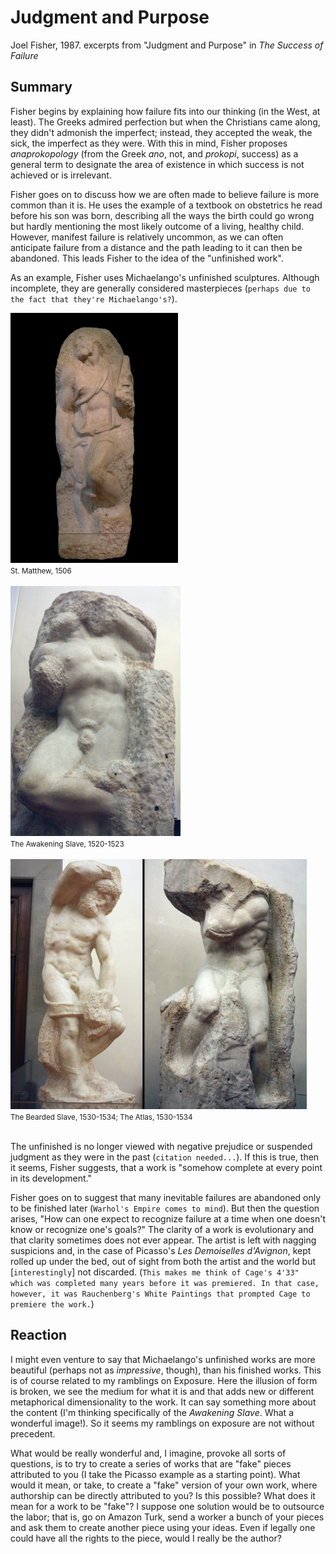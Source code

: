 # Judgment and Purpose
Joel Fisher, 1987. excerpts from "Judgment and Purpose" in _The Success of Failure_

## Summary

Fisher begins by explaining how failure fits into our thinking (in the West, at least). The Greeks admired perfection but when the Christians came along, they didn't admonish the imperfect; instead, they accepted the weak, the sick, the imperfect as they were. With this in mind, Fisher proposes _anaprokopology_ (from the Greek _ano_, not, and _prokopi_, success) as a general term to designate the area of existence in which success is not achieved or is irrelevant.

Fisher goes on to discuss how we are often made to believe failure is more common than it is. He uses the example of a textbook on obstetrics he read before his son was born, describing all the ways the birth could go wrong but hardly mentioning the most likely outcome of a living, healthy child. However, manifest failure is relatively uncommon, as we can often anticipate failure from a distance and the path leading to it can then be abandoned. This leads Fisher to the idea of the "unfinished work".

As an example, Fisher uses Michaelango's unfinished sculptures. Although incomplete, they are generally considered masterpieces (`perhaps due to the fact that they're Michaelango's?`).

<d>
<img src="include/Michelangelo_stMatthew.jpg" width=auto height=400>
<br/> <small>St. Matthew, 1506</small> <br/><br/>
</d>

<d>
<img src="include/michelangelo_awakeningSlave.jpg" width=auto height=400>
<br/> <small>The Awakening Slave, 1520-1523</small><br/><br/>
</d>

<d>
<img src="include/michelangelo_slavesAtlas.jpg" width=auto height=400>
<br/> <small>The Bearded Slave, 1530-1534; The Atlas, 1530-1534</small><br/><br/>
</d>

The unfinished is no longer viewed with negative prejudice or suspended judgment as they were in the past (`citation needed...`). If this is true, then it seems, Fisher suggests, that a work is "somehow complete at every point in its development."

Fisher goes on to suggest that many inevitable failures are abandoned only to be finished later (`Warhol's Empire comes to mind`). But then the question arises, "How can one expect to recognize failure at a time when one doesn't know or recognize one's goals?" The clarity of a work is evolutionary and that clarity sometimes does not ever appear. The artist is left with nagging suspicions and, in the case of Picasso's _Les Demoiselles d'Avignon_, kept rolled up under the bed, out of sight from both the artist and the world but [`interestingly`] not discarded. (`This makes me think of Cage's 4'33" which was completed many years before it was premiered. In that case, however, it was Rauchenberg's White Paintings that prompted Cage to premiere the work.`)


## Reaction


I might even venture to say that Michaelango's unfinished works are more beautiful (perhaps not as _impressive_, though), than his finished works.
This is of course related to my ramblings on Exposure. Here the illusion of form is broken, we see the medium for what it is and that adds new or different metaphorical dimensionality to the work. It can say something more about the content (I'm thinking specifically of the _Awakening Slave_. What a wonderful image!). So it seems my ramblings on exposure are not without precedent.


What would be really wonderful and, I imagine, provoke all sorts of questions, is to try to create a series of works that are "fake" pieces attributed to you (I take the Picasso example as a starting point). What would it mean, or take, to create a "fake" version of your own work, where authorship can be directly attributed to you? Is this possible? What does it mean for a work to be "fake"? I suppose one solution would be to outsource the labor; that is, go on Amazon Turk, send a worker a bunch of your pieces and ask them to create another piece using your ideas. Even if legally one could have all the rights to the piece, would I really be the author?
